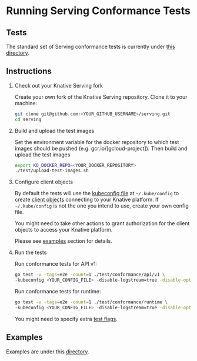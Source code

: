 # Running Serving Conformance Tests

## Tests

The standard set of Serving conformance tests is currently under
[this directory](https://github.com/knative/serving/tree/main/test/conformance).

## Instructions

1. Check out your Knative Serving fork

    Create your own fork of the Knative Serving repository. Clone it to your machine:

    ```sh
    git clone git@github.com:<YOUR_GITHUB_USERNAME>/serving.git
    cd serving
    ```

1. Build and upload the test images

    Set the environment variable for the docker repository to which test images should be pushed (e.g. gcr.io/[gcloud-project]).
    Then build and upload the test images

    ```sh
    export KO_DOCKER_REPO=<YOUR_DOCKER_REPOSITORY>
    ./test/upload-test-images.sh
    ```

1. Configure client objects

    By default the tests will use the
    [kubeconfig file](https://kubernetes.io/docs/concepts/configuration/organize-cluster-access-kubeconfig/)
    at `~/.kube/config` to create [client objects](https://github.com/knative/serving/blob/ff30afc5fa738236181f50bc2e480061ad5a097d/test/clients.go#L45)
    connecting to your Knative platform. If `~/.kube/config` is not the one you intend to use,
    create your own config file.

    You might need to take other actions to grant authorization for the client objects to access
    your Knative platform.

    Please see [examples](#examples) section for details.

1. Run the tests

    Run conformance tests for API v1:

    ```sh
    go test -v -tags=e2e -count=1 ./test/conformance/api/v1 \
    -kubeconfig <YOUR_CONFIG_FILE> -disable-logstream=true -disable-optional-api=true
    ```

    Run conformance tests for runtime:

    ```sh
    go test -v -tags=e2e -count=1 ./test/conformance/runtime \
    -kubeconfig <YOUR_CONFIG_FILE> -disable-logstream=true -disable-optional-api=true
    ```

    You might need to specify extra [test flags](https://github.com/knative/serving/blob/main/test/e2e_flags.go).

## Examples

Examples are under this [directory](./examples/serving/).
